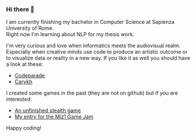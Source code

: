 ### Hi there 👋
I am currently finishing my bachelor in Computer Science at Sapienza University of Rome.<br>
Right now I'm learning about NLP for my thesis work.<br>

I'm very curious and love when informatics meets the audiovisual realm. Especially when creative minds use code to produce an artistic outcome or to visualize data or reality in a new way. If you like it as well you should have a look at these:
  * [Codeparade](https://www.youtube.com/channel/UCrv269YwJzuZL3dH5PCgxUw)
  * [Carykh](https://www.youtube.com/watch?v=nA3YOFUCn4U)
 
I created some games in the past (they are not on github) but if you are interested:
  * [An unfinished stealth game](https://www.newgrounds.com/portal/view/717126)
  * [My entry for the Miz1 Game Jam](https://itch.io/jam/miz-jam-1/rate/732511)
 
Happy coding! 
<!--
**leoli51/leoli51** is a ✨ _special_ ✨ repository because its `README.md` (this file) appears on your GitHub profile.

Here are some ideas to get you started:

- 🔭 I’m currently working on ...
- 🌱 I’m currently learning ...
- 👯 I’m looking to collaborate on ...
- 🤔 I’m looking for help with ...
- 💬 Ask me about ...
- 📫 How to reach me: ...
- 😄 Pronouns: ...
- ⚡ Fun fact: ...
-->
